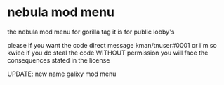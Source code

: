 # nebula mod menu
the nebula mod menu for gorilla tag it is for public lobby's

please if you want the code direct message kman/tnuser#0001 or i'm so kwiee 
if you do steal the code WITHOUT permission you will face the consequences stated in the license

UPDATE: new name galixy mod menu

